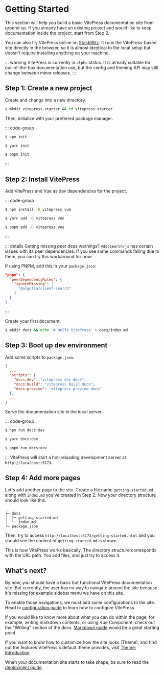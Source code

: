 # Getting Started

This section will help you build a basic VitePress documentation site from ground up. If you already have an existing project and would like to keep documentation inside the project, start from Step 2.

You can also try VitePress online on [StackBlitz](https://vitepress.new/). It runs the VitePress-based site directly in the browser, so it is almost identical to the local setup but doesn't require installing anything on your machine.

::: warning
VitePress is currently in `alpha` status. It is already suitable for out-of-the-box documentation use, but the config and theming API may still change between minor releases.
:::

## Step 1: Create a new project

Create and change into a new directory.

```sh
$ mkdir vitepress-starter && cd vitepress-starter
```

Then, initialize with your preferred package manager.

::: code-group

```sh [npm]
$ npm init
```

```sh [yarn]
$ yarn init
```

```sh [pnpm]
$ pnpm init
```

:::

## Step 2: Install VitePress

Add VitePress and Vue as dev dependencies for the project.

::: code-group

```sh [npm]
$ npm install -D vitepress vue
```

```sh [yarn]
$ yarn add -D vitepress vue
```

```sh [pnpm]
$ pnpm add -D vitepress vue
```

:::

::: details Getting missing peer deps warnings?
`@docsearch/js` has certain issues with its peer dependencies. If you see some commands failing due to them, you can try this workaround for now:

If using PNPM, add this in your `package.json`:

```json
"pnpm": {
  "peerDependencyRules": {
    "ignoreMissing": [
      "@algolia/client-search"
    ]
  }
}
```

:::

Create your first document.

```sh
$ mkdir docs && echo '# Hello VitePress' > docs/index.md
```

## Step 3: Boot up dev environment

Add some scripts to `package.json`.

```json
{
  ...
  "scripts": {
    "docs:dev": "vitepress dev docs",
    "docs:build": "vitepress build docs",
    "docs:preview": "vitepress preview docs"
  },
  ...
}
```

Serve the documentation site in the local server.

::: code-group

```sh [npm]
$ npm run docs:dev
```

```sh [yarn]
$ yarn docs:dev
```

```sh [pnpm]
$ pnpm run docs:dev
```

:::
VitePress will start a hot-reloading development server at `http://localhost:5173`.

## Step 4: Add more pages

Let's add another page to the site. Create a file name `getting-started.md` along with `index.md` you've created in Step 2. Now your directory structure should look like this.

```
.
├─ docs
│  ├─ getting-started.md
│  └─ index.md
└─ package.json
```

Then, try to access `http://localhost:5173/getting-started.html` and you should see the content of `getting-started.md` is shown.

This is how VitePress works basically. The directory structure corresponds with the URL path. You add files, and just try to access it.

## What's next?

By now, you should have a basic but functional VitePress documentation site. But currently, the user has no way to navigate around the site because it's missing for example sidebar menu we have on this site.

To enable those navigations, we must add some configurations to the site. Head to [configuration guide](./configuration) to learn how to configure VitePress.

If you would like to know more about what you can do within the page, for example, writing markdown contents, or using Vue Component, check out the "Writing" section of the docs. [Markdown guide](./markdown) would be a great starting point.

If you want to know how to customize how the site looks (Theme), and find out the features VitePress's default theme provides, visit [Theme: Introduction](./theme-introduction).

When your documentation site starts to take shape, be sure to read the [deployment guide](./deploying).
